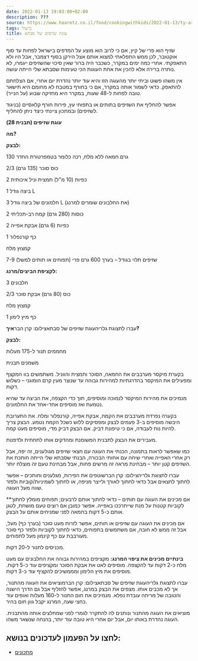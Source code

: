 ```yaml
---
date: 2022-01-13 19:03:00+02:00
description: ???
source: https://www.haaretz.co.il/food/cookingwithkids/2022-01-13/ty-article/0000017f-f8e1-d318-afff-fbe35a250000
tags: בישול
title: עוגת שזיפים של סבתא
---
```


שזיף הוא פרי של קיץ, אם כי לרוב הוא מוצע על המדפים בישראל לפחות עד סוף אוקטובר, לכן ממש התפלאתי למצוא אותם אצל הירקן בסוף דצמבר, אבל היו ולא התאפקתי. אחרי כמה ימים במקרר, כשכבר היה ברור שאין סיכוי שהשזיפים ייגמרו, לא נותרה ברירה אלא להכין את אחת העוגות הכי טעימות שסבתא שלי הייתה עושה.

אין משהו פשוט וביתי יותר מהעוגה הזו והיא עוד יותר נהדרת יום אחרי, אם הצלחתם להתאפק. כדאי לשמור אותה במקרר, אם כי בחורף במטבח לא מחומם היא תישאר טובה לפחות ל-48 שעות, במקרר היא מחזיקה שבוע (על הנייר).

אפשר להחליף את השזיפים בתותים או בתפוחי עץ, פירות חורף קלאסיים (בניגוד לשזיפים) ובמתכון ציינתי כיצד ניתן להחליף.

**עוגת שזיפים (תבנית 28)**

**מה?**

**לבצק:**

130 גרם חמאה ללא מלח, רכה כלומר בטמפרטורת החדר

2/3 כוס סוכר (135 גרם)

2 כפיות (10 מ"ל) תמצית וניל איכותית

1 ביצה גודל L

3 חלמונים של ביצה גודל L (את החלבונים שומרים למרנג)

2 כוסות (280 גרם) קמח רב-תכליתי

2 כפיות (6 גרם) אבקת אפייה

1 כף קורנפלור

קמצוץ מלח

7-9 שזיפים תלוי בגודל – בערך 600 גרם פרי (תפוחים או תותים למשל)

**לקציפת הביצים/מרנג:**

3 חלבונים

2/3 כוס (80 גרם) אבקת סוכר

קמצוץ מלח

1 כף מיץ לימון

 עברו לתצוגת גלריהעוגת שזיפים של סבתאצילום: קרן הבר**איך?**

**לבצק:**

מחממים תנור ל-175 מעלות

משמנים תבנית

בקערת מיקסר מערבבים את החמאה, הסוכר ותמצית והווניל. משתמשים בוו המקצף ומפעילים את המיקסר בהדרגתיות למהירות גבוהה עד שנוצר מעין קרם הומוגני – כשלוש דקות.

מנמיכים את מהירות המיקסר לנמוכה ומוסיפים, תוך כדי הקצפה, את הביצה עד שהיא נטמעת ואז מוסיפים אחד-אחד את החלמונים.

בקערה נפרדת מערבבים את הקמח, אבקת אפייה, קורנפלור ומלח. את התערובת היבשה מוסיפים ב-3 פעמים לבצק ומפסיקים ללוש כשכל הקמח נטמע. הבצק צריך להיות נוח לעבודה, אם כי טיפונת דביק. אם הבצק דביק מדי, מוסיפים מעט קמח.

מעבירים את הבצק לתבנית המשומנת ומהדקים אותו לתחתית ולדפנות.

כמו שאפשר לראות בתמונה, הכנתי את העוגה עם חצאי שזיפים מגולענים, זה יפה, אבל רק אחרי האפייה ואחרי שיחה עם אחותי הבכורה, הבנתי שסבתא שלי הייתה חותכת את השזיפים קטן יותר – מבחינת מראה זה מרשים פחות, אבל מבחינת טעם זה מוצלח יותר. 

 עברו לתצוגת גלריהצילום: קרן הברשוטפים את הפירות, מגלענים וחותכים – אפשר לחתוך לחצאים אבל כדאי לחתוך לאורך ולייצר מניפה, או לחתוך לשמיניות/קוביות ולפזר שווה מעל העוגה.

\*\*אם מכינים את העוגה עם תותים – כדאי לחתוך אותם לרבעים; תפוחים מומלץ לחתוך לקוביות קטנות על מנת שייתרככו באפייה. אפשר כמובן אם רוצים טעם מושחת, לטגן אותם כ-5 דקות בחמאה לפני שמניחים אותם על הבצק.

אם מכינים את העוגה עם שזיפים או תותים, אפשר לזרות מעט סוכר (בערך כף) מעל, אבל זה ממש לא חובה, אם משתמשים בתפוחים, כדאי לחתוך לקוביות ולפזר כף סוכר מעורבבת עם כף קינמון מעל לתפוחים.

מכניסים לתנור ל-20 דקות.

**בינתיים מכינים את ציפוי המרנג:** מקציפים במהירות גבוהה את החלבונים עם מעט מלח כ-2 דקות עד להקצפה. מוסיפים לאט את אבקת הסוכר ומקציפים עוד כ-5 דקות. מוסיפים את מיץ הלימון ומממשיכים להקציף עוד כ-3 דקות.

 עברו לתצוגת גלריהעוגת שזיפים של סבתאצילום: קרן הברמוציאים את העוגה מהתנור, אך לא מכבים אותו. מצפים את הבצק במרנג, אפשר להזליף אבל גם הדרך הישנה והטובה של מריחה עובדת נפלא. מנמיכים את חום התנור ל-160 מעלות ואופים עוד כחצי שעה, המרנג יקבל גוון חום בהיר.

מוציאים את העוגה מהתנור ונותנים לה להתקרר לגמרי לפני שמחלצים אותה מהתבנית. העוגה נהדרת באותו יום, אבל יום אחרי היא טובה עוד יותר, בהנחה שנשאר משהו.

לחצו על הפעמון לעדכונים בנושא:
------------------------------

* [מתכונים](/ty-tag/recipes-0000017f-da28-dea8-a77f-de6a4ba50000)